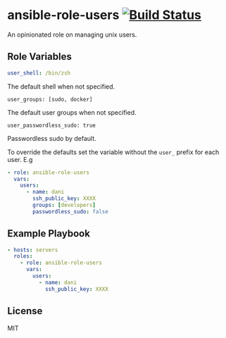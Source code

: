 ansible-role-users [![Build Status](https://travis-ci.org/honeylogic-io/ansible-role-users.svg?branch=master)](https://travis-ci.org/honeylogic-io/ansible-role-users)
=========

An opinionated role on managing unix users.

Role Variables
--------------

```yml
user_shell: /bin/zsh
```

The default shell when not specified.

```
user_groups: [sudo, docker]
```

The default user groups when not specified.

```
user_passwordless_sudo: true
```

Passwordless sudo by default.

To override the defaults set the variable without the `user_` prefix for each
user. E.g

```yaml
- role: ansible-role-users
  vars:
    users:
      - name: dani
        ssh_public_key: XXXX
        groups: [developers]
        passwordless_sudo: false
```

Example Playbook
----------------

```yaml
- hosts: servers
  roles:
    - role: ansible-role-users
      vars:
        users:
          - name: dani
            ssh_public_key: XXXX
```

License
-------

MIT
